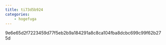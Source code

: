 ```yaml
---
title: ti73d5b924
categories:
    - hogefuga
---
```

9e6e65d2f7223459d77f5eb2b9a184291a8c8ca104fba8dcbc699c99f62b275d
